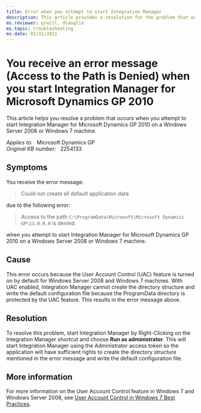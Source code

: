 ```yaml
---
title: Error when you attempt to start Integration Manager
description: This article provides a resolution for the problem that occurs when you attempt to start Integration Manager for Microsoft Dynamics GP 2010 on a Windows Server 2008 or Windows 7 machine.
ms.reviewer: grwill, dlanglie
ms.topic: troubleshooting
ms.date: 03/31/2021
---
```

# You receive an error message (Access to the Path is Denied) when you start Integration Manager for Microsoft Dynamics GP 2010

This article helps you resolve a problem that occurs when you attempt to start Integration Manager for Microsoft Dynamics GP 2010 on a Windows Server 2008 or Windows 7 machine.

_Applies to:_ &nbsp; Microsoft Dynamics GP  
_Original KB number:_ &nbsp; 2254133

## Symptoms

You receive the error message:

> Could not create all default application data

due to the following error:

> Access to the path `C:\ProgramData\Microsoft\Microsoft Dynamics GP\11.0.0.0` is denied.

when you attempt to start Integration Manager for Microsoft Dynamics GP 2010 on a Windows Server 2008 or Windows 7 machine.

## Cause

This error occurs because the User Account Control (UAC) feature is turned on by default for Windows Server 2008 and Windows 7 machines. With UAC enabled, Integration Manager cannot create the directory structure and write the default configuration file because the ProgramData directory is protected by the UAC feature. This results in the error message above.

## Resolution

To resolve this problem, start Integration Manager by Right-Clicking on the Integration Manager shortcut and choose **Run as administrator**. This will start Integration Manager using the Administrator access token so the application will have sufficient rights to create the directory structure mentioned in the error message and write the default configuration file.

## More information

For more information on the User Account Control feature in Windows 7 and Windows Server 2008, see [User Account Control in Windows 7 Best Practices](/previous-versions/windows/it-pro/windows-7/ee679793(v=ws.10)).

